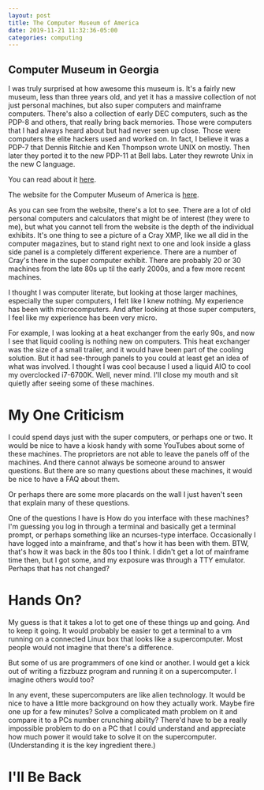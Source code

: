 ```yaml
---
layout: post
title: The Computer Museum of America
date: 2019-11-21 11:32:36-05:00
categories: computing
---
```


##  Computer Museum in Georgia

I was truly surprised at how awesome this museum is.  It's a fairly new museum, less than
three years old, and yet it has a massive collection of not just personal machines, but
also super computers and mainframe computers.  There's also a collection of early DEC
computers, such as the PDP-8 and others, that really bring back memories.  Those were
computers that I had always heard about but had never seen up close.  Those were
computers the elite hackers used and worked on.  In fact, I believe it was a PDP-7 that
Dennis Ritchie and Ken Thompson wrote UNIX on mostly.  Then later they ported it to the
new PDP-11 at Bell labs.  Later they rewrote Unix in the new C language.  

You can read about it [here](https://bell-labs.com/var/articles/invention-unix/).

The website for the Computer Museum of America is [here](https://computermuseumofamerica.org).

As you can see from the website, there's a lot to see.  There are a lot of old
personal computers and calculators that might be of interest (they were to me),
but what you cannot tell from the website is the depth of the individual exhibits.
It's one thing to see a picture of a Cray XMP, like we all did in the computer
magazines, but to stand right next to one and look inside a glass side panel is a
completely different experience.  There are a number of Cray's there in the super
computer exhibit.  There are probably 20 or 30 machines from the late 80s up til
the early 2000s, and a few more recent machines.  

I thought I was computer literate, but looking at those larger machines,
especially the super computers, I felt like I knew nothing.  My experience has
been with microcomputers.  And after looking at those super computers, I feel like
my experience has been very micro.  

For example, I was looking at a heat exchanger from the early 90s, and now I see
that liquid cooling is nothing new on computers.  This heat exchanger was the size
of a small trailer, and it would have been part of the cooling solution.  But it
had see-through panels to you could at least get an idea of what was involved.  I
thought I was cool because I used a liquid AIO to cool my overclocked i7-6700K.
Well, never mind.  I'll close my mouth and sit quietly after seeing some of these
machines.

# My One Criticism

I could spend days just with the super computers, or perhaps one or two.  It would
be nice to have a kiosk handy with some YouTubes about some of these machines.
The proprietors are not able to leave the panels off of the machines.  And there
cannot always be someone around to answer questions.  But there are so many
questions about these machines, it would be nice to have a FAQ about them.  

Or perhaps there are some more placards on the wall I just haven't seen that
explain many of these questions.  

One of the questions I have is How do you interface with these machines?  I'm
guessing you log in through a terminal and basically get a terminal prompt, or
perhaps something like an ncurses-type interface.  Occasionally I have logged into
a mainframe, and that's how it has been with them.  BTW, that's how it was back in
the 80s too I think.  I didn't get a lot of mainframe time then, but I got some,
and my exposure was through a TTY emulator.  Perhaps that has not changed?

# Hands On?

My guess is that it takes a lot to get one of these things up and going.  And to
keep it going.  It would probably be easier to get a terminal to a vm running on a
connected Linux box that looks like a supercomputer.  Most people would not
imagine that there's a difference.  

But some of us are programmers of one kind or another.  I would get a kick out of
writing a fizzbuzz program and running it on a supercomputer.  I imagine others
would too?  

In any event, these supercomputers are like alien technology.  It would be nice to
have a little more background on how they actually work.  Maybe fire one up for a
few minutes?  Solve a complicated math problem on it and compare it to a PCs
number crunching ability?  There'd have to be a really impossible problem to do on
a PC that I could understand and appreciate how much power it would take to solve
it on the supercomputer.  (Understanding it is the key ingredient there.)

# I'll Be Back






